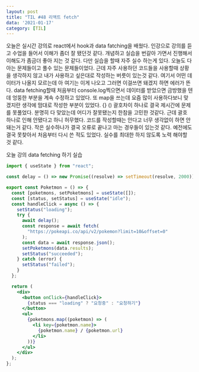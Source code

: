 ```yaml
---
layout: post
title: "TIL #48 리액트 fetch"
data: '2021-01-17'
category: [TIL]
---
```


오늘은 실시간 강의로 react에서 hook과 data fatching을 배웠다. 인강으로 강의를 듣고 수업을 들어서 이해가 좀더 잘 됐던것 같다. 개념하고 실습을 번갈아 가면서 진행해서 이해도가 좀금더 좋아 지는 것 같다. 다만 실습을 할때 자주 실수 하는게 있다. 오늘도 다 아는 문제들이고 풀수 있는 문제들이었다. 근데 자주 사용하던 코드들을 사용할때 상황을 생각하지 않고 내가 사용하고 싶은대로 작성하는 버릇이 있는것 같다. 여기서 어떤 데이터가 나올지 모르는데 아 여기는 이게 나오고 그러면 이걸쓰면 돼겠지 하면 에러가 뜬다. data fetching할때 처음부터 console.log찍으면서 데이터를 받았으면 금방했을 텐데 엉뚱한 부분을 계속 수정하고 있었다. 또 map을 쓰는데 요즘 많이 사용하다보니 맞겠지란 생각에 맘대로 작성한 부분이 있었다. {} () 괄호차이 하나로 결국 제시간에 문제를 못풀었다. 분명히 다 맞았는데 어디가 잘못됐는지 한참을 고민한 것같다. 근데 괄호 하나로 인해 안됐다고 하니 허무했다. 코드를 작성할때는 안다고 너무 생각없이 하면 안돼는거 같다. 작은 실수하나가 결국 오류로 끝나고 마는 경우들이 있는것 같다. 예전에도 결국 못찾아서 처음부터 다시 쓴 적도 있었다. 실수를 최대한 하지 않도록 노력 해야할 것 같다.

오늘 강의 data fetching 하기 실습

```jsx
import { useState } from "react";

const delay = () => new Promise((resolve) => setTimeout(resolve, 2000));

export const Poketmon = () => {
  const [poketmons, setPoketmons] = useState([]);
  const [status, setStatus] = useState("idle");
  const handleClick = async () => {
    setStatus("loading");
    try {
      await delay();
      const response = await fetch(
        "https://pokeapi.co/api/v2/pokemon?limit=10&offset=0"
      );
      const data = await response.json();
      setPoketmons(data.results);
      setStatus("succeeded");
    } catch (error) {
      setStatus("failed");
    }
  };

  return (
    <div>
      <button onClick={handleClick}>
        {status === "loading" ? "요청중" : "요청하기"}
      </button>
      <ul>
        {poketmons.map((poketmon) => (
          <li key={poketmon.name}>
            {poketmon.name} / {poketmon.url}
          </li>
        ))}
      </ul>
    </div>
  );
};
```